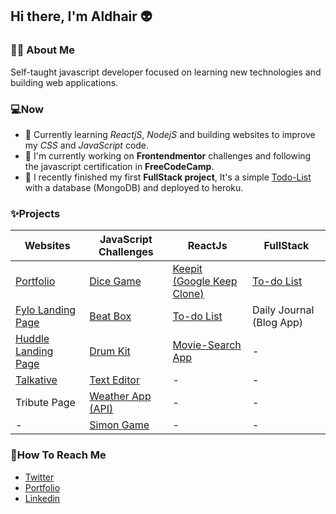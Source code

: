 ## Hi there, I'm Aldhair 👽

### 👨‍💻 About Me
Self-taught javascript developer focused on learning new technologies and building web applications.

### 💻Now
- 🌱 Currently learning *ReactjS*, *NodejS* and building websites to improve my *CSS* and *JavaScript* code.
- 🔭 I'm currently working on **Frontendmentor** challenges and following the javascript certification in **FreeCodeCamp**.
- 🔨 I recently finished my first **FullStack project**, It's a simple [Todo-List](https://evening-scrubland-30594.herokuapp.com/) with a database (MongoDB) and deployed to heroku.

### ✨Projects

| Websites | JavaScript Challenges | ReactJs | FullStack |
| ------------- | ------------- | ------------- | -------------- |
| [Portfolio](https://github.com/aldhairescobar/personalPortfolio)| [Dice Game](https://github.com/aldhairescobar/dicegamejs) | [Keepit (Google Keep Clone)](https://github.com/aldhairescobar/Keepit)  |  [To-do List](https://github.com/aldhairescobar/to-do-list-ejs)  |
| [Fylo Landing Page](https://github.com/aldhairescobar/frontendmentor-3) | [Beat Box](https://github.com/aldhairescobar/beatBoxJS) | [To-do List](https://github.com/aldhairescobar/To-do-ReactJs-)  |  Daily Journal (Blog App)  |
| [Huddle Landing Page](https://github.com/aldhairescobar/frontendmentor-2) | [Drum Kit](https://github.com/aldhairescobar/DrumKitJS)  | [Movie-Search App](https://github.com/aldhairescobar/Movie-Search)  | -  |
| [Talkative](https://talkative.netlify.app/) | [Text Editor](https://github.com/aldhairescobar/TextEditorJS)  | -  | - |
| Tribute Page | [Weather App (API)](https://github.com/aldhairescobar/WeatherApp)  | -  | - |
| - | [Simon Game](https://github.com/aldhairescobar/simonGame)  | -  | -  |


### 👻How To Reach Me
- [Twitter](https://twitter.com/aldhairescobar_)
- [Portfolio](https://aldhairescobar.netlify.app/)
- [Linkedin](https://www.linkedin.com/in/aldhair-escobar-7820171a6/)

<!--
**aldhairescobar/aldhairescobar** is a ✨ _special_ ✨ repository because its `README.md` (this file) appears on your GitHub profile.

Here are some ideas to get you started:

- 🔭 I’m currently working on ...
- 🌱 I’m currently learning ...
- 👯 I’m looking to collaborate on ...
- 🤔 I’m looking for help with ...
- 💬 Ask me about ...
- 📫 How to reach me: ...
- 😄 Pronouns: ...
- ⚡ Fun fact: ...
-->

